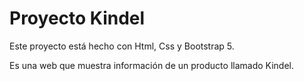 # Proyecto Kindel

Este proyecto está hecho con Html, Css y Bootstrap 5.

Es una web que muestra información de un producto llamado Kindel.
